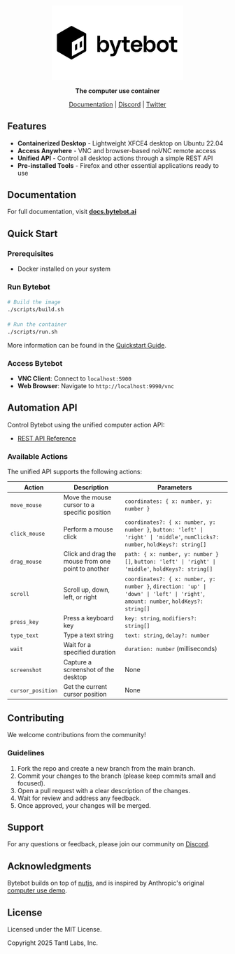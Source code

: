 <div align="center">

  <img src="static/bytebot-logo.png" width="300" alt="Bytebot Logo">

**The computer use container**

[Documentation](https://docs.bytebot.ai) | [Discord](https://discord.gg/6nxuF6cs) | [Twitter](https://x.com/bytebot_ai)

</div>

## Features

- **Containerized Desktop** - Lightweight XFCE4 desktop on Ubuntu 22.04
- **Access Anywhere** - VNC and browser-based noVNC remote access
- **Unified API** - Control all desktop actions through a simple REST API
- **Pre-installed Tools** - Firefox and other essential applications ready to use

## Documentation

For full documentation, visit [**docs.bytebot.ai**](https://docs.bytebot.ai)

## Quick Start

### Prerequisites

- Docker installed on your system

### Run Bytebot

```bash
# Build the image
./scripts/build.sh

# Run the container
./scripts/run.sh
```

More information can be found in the [Quickstart Guide](https://docs.bytebot.ai/quickstart).

### Access Bytebot

- **VNC Client**: Connect to `localhost:5900`
- **Web Browser**: Navigate to `http://localhost:9990/vnc`

## Automation API

Control Bytebot using the unified computer action API:

- [REST API Reference](https://docs.bytebot.ai/rest-api/computer-use)

### Available Actions

The unified API supports the following actions:

| Action            | Description                                        | Parameters                                                                                                                          |
| ----------------- | -------------------------------------------------- | ----------------------------------------------------------------------------------------------------------------------------------- |
| `move_mouse`      | Move the mouse cursor to a specific position       | `coordinates: { x: number, y: number }`                                                                                             |
| `click_mouse`     | Perform a mouse click                              | `coordinates?: { x: number, y: number }`, `button: 'left' \| 'right' \| 'middle'`, `numClicks?: number`, `holdKeys?: string[]`      |
| `drag_mouse`      | Click and drag the mouse from one point to another | `path: { x: number, y: number }[]`, `button: 'left' \| 'right' \| 'middle'`, `holdKeys?: string[]`                                  |
| `scroll`          | Scroll up, down, left, or right                    | `coordinates?: { x: number, y: number }`, `direction: 'up' \| 'down' \| 'left' \| 'right'`, `amount: number`, `holdKeys?: string[]` |
| `press_key`       | Press a keyboard key                               | `key: string`, `modifiers?: string[]`                                                                                               |
| `type_text`       | Type a text string                                 | `text: string`, `delay?: number`                                                                                                    |
| `wait`            | Wait for a specified duration                      | `duration: number` (milliseconds)                                                                                                   |
| `screenshot`      | Capture a screenshot of the desktop                | None                                                                                                                                |
| `cursor_position` | Get the current cursor position                    | None                                                                                                                                |

## Contributing

We welcome contributions from the community!

### Guidelines

1. Fork the repo and create a new branch from the main branch.
2. Commit your changes to the branch (please keep commits small and focused).
3. Open a pull request with a clear description of the changes.
4. Wait for review and address any feedback.
5. Once approved, your changes will be merged.

## Support

For any questions or feedback, please join our community on [Discord](https://discord.gg/6nxuF6cs).

## Acknowledgments

Bytebot builds on top of [nutjs](https://github.com/nut-tree/nut.js), and is inspired by Anthropic's original [computer use demo](https://github.com/anthropics/anthropic-quickstarts/tree/main/computer-use-demo).

## License

Licensed under the MIT License.

Copyright 2025 Tantl Labs, Inc.
